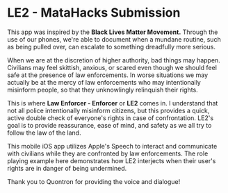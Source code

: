 # LE2 - MataHacks Submission 
This app was inspired by the **Black Lives Matter Movement.** Through the use of our phones, we're able to document
when a mundane routine, such as being pulled over, can escalate to something dreadfully more serious.

When we are at the discretion of higher authority, bad things may happen. Civilians may feel skittish, anxious, or scared even though 
we should feel safe at the presence of law enforcements. In worse situations we may actually be at the mercy of law enforcements
who may intentionally misinform people, so that they unknowlingly relinquish their rights.

This is where **Law Enforcer - Enforcer** or **LE2** comes in. I understand that not all police intentionally misinform citizens, but this provides
a quick, active double check of everyone's rights in case of confrontation. LE2's goal is to provide reassurance, ease of mind, 
and safety as we all try to follow the law of the land. 

This mobile iOS app utilizes Apple's Speech to interact and communicate with civilians while they are confronted by law enforcements. 
The role playing example here demonstrates how LE2 interjects when their user's rights are in danger of being undermined.

Thank you to Quontron for providing the voice and dialogue! 
